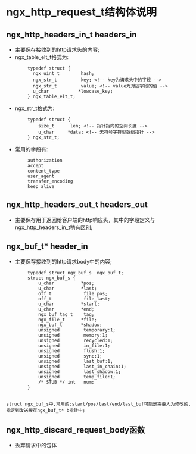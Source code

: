 # ngx_http_request_t结构体说明
## ngx_http_headers_in_t headers_in
* 主要保存接收到的http请求头的内容;
* ngx_table_elt_t格式为:

  
```
        typedef struct {
          ngx_uint_t        hash;
          ngx_str_t         key; <!-- key为请求头中的字段 -->
          ngx_str_t         value; <!-- value为对应字段的值 -->
          u_char           *lowcase_key;
        } ngx_table_elt_t;
```
* ngx_str_t格式为:

```
        typedef struct {
            size_t      len; <!-- 指针指向的空间长度 -->
            u_char     *data; <!-- 无符号字符型数组指针 -->
        } ngx_str_t;
```
* 常用的字段有:

```
        authorization
        accept
        content_type
        user_agent
        transfer_encoding
        keep_alive
```
## ngx_http_headers_out_t headers_out
* 主要保存用于返回给客户端的http响应头，其中的字段定义与ngx_http_headers_in_t稍有区别;
## ngx_buf_t* header_in
* 主要保存接收到的http请求body中的内容;

```
        typedef struct ngx_buf_s  ngx_buf_t;
        struct ngx_buf_s {
            u_char          *pos;
            u_char          *last;
            off_t            file_pos;
            off_t            file_last;
            u_char          *start;
            u_char          *end;
            ngx_buf_tag_t    tag;
            ngx_file_t      *file;
            ngx_buf_t       *shadow;
            unsigned         temporary:1;
            unsigned         memory:1;
            unsigned         recycled:1;
            unsigned         in_file:1;
            unsigned         flush:1;
            unsigned         sync:1;
            unsigned         last_buf:1;
            unsigned         last_in_chain:1;
            unsigned         last_shadow:1;
            unsigned         temp_file:1;
            /* STUB */ int   num;
        }
  
```
    struct ngx_buf_s中,常用的:start/pos/last/end/last_buf可能是需要人为修改的,指定到发送缓存ngx_buf_t* b指针中;
## ngx_http_discard_request_body函数
* 丢弃请求中的包体
##







































































